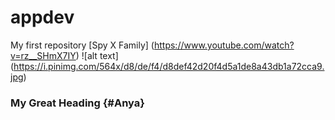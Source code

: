 # appdev
My first repository
[Spy X Family] (https://www.youtube.com/watch?v=rz__SHmX7IY)
![alt text] (https://i.pinimg.com/564x/d8/de/f4/d8def42d20f4d5a1de8a43db1a72cca9.jpg)
### My Great Heading {#Anya}
